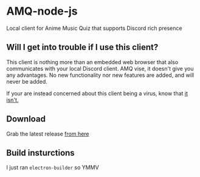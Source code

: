 # AMQ-node-js
Local client for Anime Music Quiz that supports Discord rich presence

## Will I get into trouble if I use this client?
This client is nothing more than an embedded web browser that also communicates with your local Discord client.
AMQ vise, it doesn't give you any advantages. No new functionality nor new features are added, and will never be added.

If your are instead concerned about this client being a virus, know that [it isn't.](https://www.virustotal.com/gui/file/5521600246dec761efb8cf9d67fe9cff58d6718a4e21fec9b9628223e1226a9c/detection)

## Download
Grab the latest release [from here](https://github.com/LittleEndu/AMQ-node-js/releases)

## Build insturctions
I just ran ``electron-builder`` so YMMV
